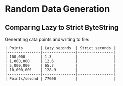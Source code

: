 # Random Data Generation

## Comparing Lazy to Strict ByteString

Generating data points and writing to file:

    | Points        | Lazy seconds  | Strict seconds |
    |---------------|---------------|----------------|
    | 100,000       | 1.3           |                |
    | 1,000,000     | 12.6          |                |
    | 5,000,000     | 65.7          |                |
    | 10,000,000    | 128.9         |                |
    |---------------|---------------|----------------|
    | Points/second | 77600         |                | 
    
